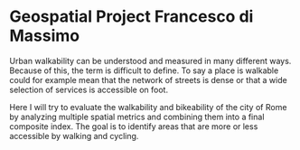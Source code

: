 # Geospatial Project Francesco di Massimo
Urban walkability can be understood and measured in many different ways. Because of this, the term is difficult to define. To say a place is walkable could for example mean that the network of streets is dense or that a wide selection of services is accessible on foot. 

Here I will try to evaluate the walkability and bikeability of the city of Rome by analyzing multiple spatial metrics and combining them into a final composite index. The goal is to identify areas that are more or less accessible by walking and cycling.

